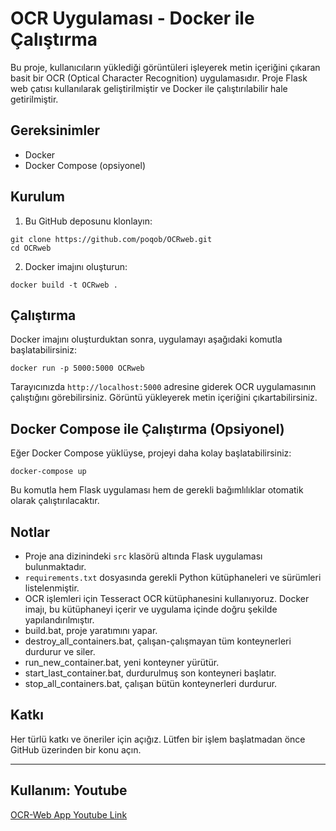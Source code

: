 # OCR Uygulaması - Docker ile Çalıştırma

Bu proje, kullanıcıların yüklediği görüntüleri işleyerek metin içeriğini çıkaran basit bir OCR (Optical Character Recognition) uygulamasıdır. Proje Flask web çatısı kullanılarak geliştirilmiştir ve Docker ile çalıştırılabilir hale getirilmiştir.

## Gereksinimler

- Docker
- Docker Compose (opsiyonel)

## Kurulum

1. Bu GitHub deposunu klonlayın:

```
git clone https://github.com/poqob/OCRweb.git
cd OCRweb
```

2. Docker imajını oluşturun:

```
docker build -t OCRweb .
```

## Çalıştırma

Docker imajını oluşturduktan sonra, uygulamayı aşağıdaki komutla başlatabilirsiniz:

```
docker run -p 5000:5000 OCRweb
```

Tarayıcınızda `http://localhost:5000` adresine giderek OCR uygulamasının çalıştığını görebilirsiniz. Görüntü yükleyerek metin içeriğini çıkartabilirsiniz.

## Docker Compose ile Çalıştırma (Opsiyonel)

Eğer Docker Compose yüklüyse, projeyi daha kolay başlatabilirsiniz:

```
docker-compose up
```

Bu komutla hem Flask uygulaması hem de gerekli bağımlılıklar otomatik olarak çalıştırılacaktır.

## Notlar

- Proje ana dizinindeki `src` klasörü altında Flask uygulaması bulunmaktadır.
- `requirements.txt` dosyasında gerekli Python kütüphaneleri ve sürümleri listelenmiştir.
- OCR işlemleri için Tesseract OCR kütüphanesini kullanıyoruz. Docker imajı, bu kütüphaneyi içerir ve uygulama içinde doğru şekilde yapılandırılmıştır.
- build.bat, proje yaratımını yapar.
- destroy_all_containers.bat, çalışan-çalışmayan tüm konteynerleri durdurur ve siler.
- run_new_container.bat, yeni konteyner yürütür.
- start_last_container.bat, durdurulmuş son konteyneri başlatır.
- stop_all_containers.bat, çalışan bütün konteynerleri durdurur.

## Katkı

Her türlü katkı ve öneriler için açığız. Lütfen bir işlem başlatmadan önce GitHub üzerinden bir konu açın.

---


## Kullanım: Youtube 

[OCR-Web App Youtube Link](https://youtu.be/HaXJhpfLJZk)
